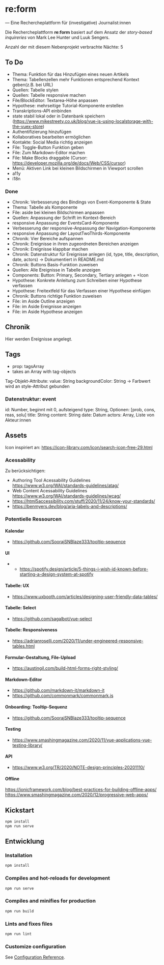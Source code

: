 # re:form

— Eine Rechercheplattform für (investigative) Journalist:innen

Die Rechercheplattform **re:form** basiert auf dem Ansatz der _story-based inquireries_ von Mark Lee Hunter und Luuk Sengers.

Anzahl der mit diesem Nebenprojekt verbrachte Nächte: 5

## To Do

- Thema: Funktion für das Hinzufügen eines neuen Artikels
- Thema: Tabellenzellen mehr Funktionen entsprechend Kontext geben(z.B. bei URL)
- Quellen: Tabelle stylen
- Quellen: Tabelle responsive machen
- File/BlockEditor: Textarea-Höhe anpassen
- Hypothese: mehrseitige Tutorial-Komponente erstellen
- Transkriptions-API einbinden
- state stabil lokal oder in Datenbank speichern (https://www.mikestreety.co.uk/blog/vue-js-using-localstorage-with-the-vuex-store)
- Authentifizierung hinzufügen
- Kollaboratives bearbeiten ermöglichen
- Kontakte: Social Media richtig anzeigen
- File: Toggle-Button Funktion geben
- File: Zum Markdown-Editor machen
- File: Make Blocks draggable (Cursor: https://developer.mozilla.org/de/docs/Web/CSS/cursor)
- Menü: Aktiven Link bei kleinen Bildschirmen in Viewport scrollen
- a11y
- i18n

### Done

- Chronik: Verbesserung des Bindings von Event-Komponente & State
- Thema: Tabelle als Komponente
- File: aside bei kleinen Bildschirmen anpassen
- Quellen: Anpassung der Schrift im Kontext-Bereich
- responsive Anpassung der EventsCard-Komponente
- Verbesserung der responsive-Anpassung der Navigation-Komponente
- responsive Anpassung der LayoutTwoThirds-Komponente
- Chronik: Vier Bereiche aufspannen
- Chronik: Ereignisse in ihren zugeordneten Bereichen anzeigen
- Chronik: Ereignisse klappbar machen
- Chronik: Datenstruktur für Ereignisse anlegen (id, type, title, description, date, actors) -> Dokumentiert in README.md
- Chronik: Buttons Basis-Funktion zuweisen
- Quellen: Alle Ereignisse in Tabelle anzeigen
- Components: Button: Primary, Secondary, Tertiary anlegen + +Icon
- Hypothese: Konkrete Anleitung zum Schreiben einer Hypothese verfassen
- Hypothese: Freitextfeld für das Verfassen einer Hypothese einfügen
- Chronik: Buttons richtige Funktion zuweisen
- File: im Aside Outline anzeigen
- File: im Aside Ereignisse anzeigen
- File: im Aside Hypothese anzeigen

## Chronik

Hier werden Ereignisse angelegt.

## Tags

- prop: tagsArray
- takes an Array with tag-objects

Tag-Objekt-Attribute:
value: String
backgroundColor: String -> Farbwert wird an style-Attribut gebunden

### Datenstruktur: event

id: Number, beginnt mit 0, aufsteigend
type: String, Optionen: [prob, cons, reas, solu]
title: String
content: String
date: Datum
actors: Array, Liste von Akteur:innen

## Assets

Icon inspiriert an: https://icon-library.com/icon/search-icon-free-29.html

### Acessability

Zu berücksichtigen: 

- Authoring Tool Acessability Guidelines https://www.w3.org/WAI/standards-guidelines/atag/
- Web Content Acessability Guidelines https://www.w3.org/WAI/standards-guidelines/wcag/
- https://html5accessibility.com/stuff/2020/11/24/know-your-standards/
- https://benmyers.dev/blog/aria-labels-and-descriptions/

### Potentielle Ressourcen

#### Kalendar

- https://github.com/SoorajSNBlaze333/tooltip-sequence

#### UI

- - https://spotify.design/article/5-things-i-wish-id-known-before-starting-a-design-system-at-spotify

#### Tabelle: UX

- https://www.uxbooth.com/articles/designing-user-friendly-data-tables/

#### Tabelle: Select

- https://github.com/sagalbot/vue-select

#### Tabelle: Responsiveness

- https://adrianroselli.com/2020/11/under-engineered-responsive-tables.html

#### Formular-Gestaltung, File-Upload

- https://austingil.com/build-html-forms-right-styling/

#### Markdown-Editor

- https://github.com/markdown-it/markdown-it
- https://github.com/commonmark/commonmark.js

#### Onboarding: Tooltip-Sequenz

- https://github.com/SoorajSNBlaze333/tooltip-sequence

#### Testing

- https://www.smashingmagazine.com/2020/11/vue-applications-vue-testing-library/

#### API

- https://www.w3.org/TR/2020/NOTE-design-principles-20201110/

#### Offline
https://ionicframework.com/blog/best-practices-for-building-offline-apps/
https://www.smashingmagazine.com/2020/12/progressive-web-apps/

## Kickstart

```bash
npm install
npm run serve
```

## Entwicklung

### Installation

```bash
npm install
```

### Compiles and hot-reloads for development

```bash
npm run serve
```

### Compiles and minifies for production

```bash
npm run build
```

### Lints and fixes files

```bash
npm run lint
```

### Customize configuration

See [Configuration Reference](https://cli.vuejs.org/config/).
